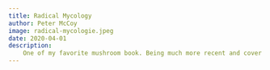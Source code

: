 ```yaml
---
title: Radical Mycology
author: Peter McCoy
image: radical-mycologie.jpeg
date: 2020-04-01
description:
    One of my favorite mushroom book. Being much more recent and cover a wide variety of subject. It can get quite technicals at some points, but also lot of information concerning  their history and relationship with us.
---
```

